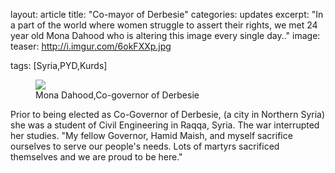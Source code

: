 layout: article
title: "Co-mayor of Derbesie"
categories: updates
excerpt: "In a part of the world where women struggle to assert their rights, we met 24 year old Mona Dahood who is altering this image every single day.."
image:
  teaser: http://i.imgur.com/6okFXXp.jpg
  
tags: [Syria,PYD,Kurds]

<figure>
	<a href="http://i.imgur.com/6okFXXp.jpg"><img src="http://i.imgur.com/6okFXXp.jpg"></a>
	<figcaption>Mona Dahood,Co-governor of Derbesie</figcaption>
</figure>




Prior to being elected as Co-Governor of Derbesie, (a city in Northern Syria) she was a student of Civil Engineering in Raqqa, Syria. 
The war interrupted her studies. "My fellow Governor, Hamid Maish, and myself sacrifice ourselves to serve our people's needs. 
Lots of martyrs sacrificed themselves and we are proud to be here."
